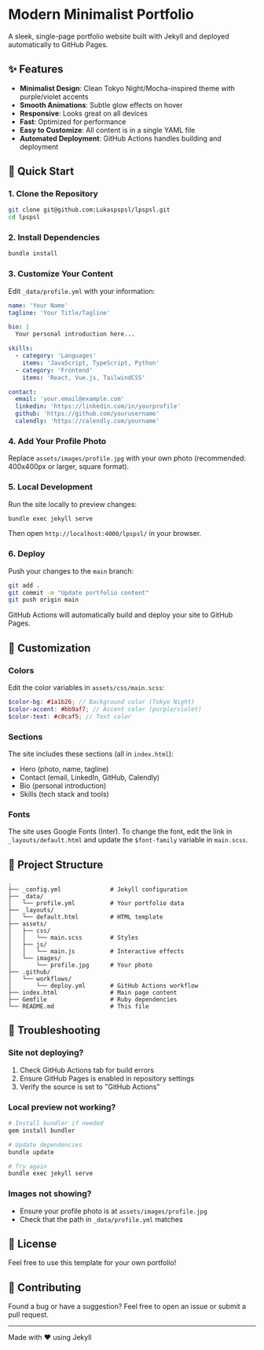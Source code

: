 # Modern Minimalist Portfolio

A sleek, single-page portfolio website built with Jekyll and deployed automatically to GitHub Pages.

## ✨ Features

- **Minimalist Design**: Clean Tokyo Night/Mocha-inspired theme with purple/violet accents
- **Smooth Animations**: Subtle glow effects on hover
- **Responsive**: Looks great on all devices
- **Fast**: Optimized for performance
- **Easy to Customize**: All content is in a single YAML file
- **Automated Deployment**: GitHub Actions handles building and deployment

## 🚀 Quick Start

### 1. Clone the Repository

```bash
git clone git@github.com:Lukaspspsl/lpspsl.git
cd lpspsl
```

### 2. Install Dependencies

```bash
bundle install
```

### 3. Customize Your Content

Edit `_data/profile.yml` with your information:

```yaml
name: 'Your Name'
tagline: 'Your Title/Tagline'

bio: |
  Your personal introduction here...

skills:
  - category: 'Languages'
    items: 'JavaScript, TypeScript, Python'
  - category: 'Frontend'
    items: 'React, Vue.js, TailwindCSS'

contact:
  email: 'your.email@example.com'
  linkedin: 'https://linkedin.com/in/yourprofile'
  github: 'https://github.com/yourusername'
  calendly: 'https://calendly.com/yourname'
```

### 4. Add Your Profile Photo

Replace `assets/images/profile.jpg` with your own photo (recommended: 400x400px or larger, square format).

### 5. Local Development

Run the site locally to preview changes:

```bash
bundle exec jekyll serve
```

Then open `http://localhost:4000/lpspsl/` in your browser.

### 6. Deploy

Push your changes to the `main` branch:

```bash
git add .
git commit -m "Update portfolio content"
git push origin main
```

GitHub Actions will automatically build and deploy your site to GitHub Pages.

## 🎨 Customization

### Colors

Edit the color variables in `assets/css/main.scss`:

```scss
$color-bg: #1a1b26; // Background color (Tokyo Night)
$color-accent: #bb9af7; // Accent color (purple/violet)
$color-text: #c0caf5; // Text color
```

### Sections

The site includes these sections (all in `index.html`):

- Hero (photo, name, tagline)
- Contact (email, LinkedIn, GitHub, Calendly)
- Bio (personal introduction)
- Skills (tech stack and tools)

### Fonts

The site uses Google Fonts (Inter). To change the font, edit the link in `_layouts/default.html` and update the `$font-family` variable in `main.scss`.

## 📁 Project Structure

```
.
├── _config.yml              # Jekyll configuration
├── _data/
│   └── profile.yml          # Your portfolio data
├── _layouts/
│   └── default.html         # HTML template
├── assets/
│   ├── css/
│   │   └── main.scss        # Styles
│   ├── js/
│   │   └── main.js          # Interactive effects
│   └── images/
│       └── profile.jpg      # Your photo
├── .github/
│   └── workflows/
│       └── deploy.yml       # GitHub Actions workflow
├── index.html               # Main page content
├── Gemfile                  # Ruby dependencies
└── README.md                # This file
```

## 🔧 Troubleshooting

### Site not deploying?

1. Check GitHub Actions tab for build errors
2. Ensure GitHub Pages is enabled in repository settings
3. Verify the source is set to "GitHub Actions"

### Local preview not working?

```bash
# Install bundler if needed
gem install bundler

# Update dependencies
bundle update

# Try again
bundle exec jekyll serve
```

### Images not showing?

- Ensure your profile photo is at `assets/images/profile.jpg`
- Check that the path in `_data/profile.yml` matches

## 📝 License

Feel free to use this template for your own portfolio!

## 🤝 Contributing

Found a bug or have a suggestion? Feel free to open an issue or submit a pull request.

---

Made with ❤️ using Jekyll

